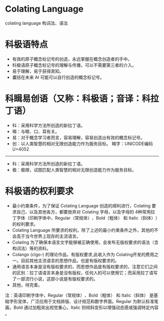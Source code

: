 # Colating Language
colating language 构词法、语法

# 科极语特点
- 有效的原子概念标记号的创造，永远掌握在概念创造者的手中。
- 科极语原子概念标记号的理解与传播，可以不需要第三者的介入。
- 易于理解，易于获得真知。
- 囊括在未来 AI 可能可以自行创造的概念标记号。
  
# 科䁒易创语（又称：科极语；音译：科拉丁语）
- 科：采用科学方法所创造的新拉丁语。
- 䁒：与眼、口、耳有关。
- 易：对于概念学习者而言，容易理解，容易创造出有效的概念标记号。
- 创：以人类智慧的相对无限创造能力作为服务目标。
䁒字：UNICODE编码U+4052
---
- 科：采用科学方法所创造的新拉丁语。
- 极：极限，试图匹配人类智慧的相对无限创造能力作为服务目标。

# 科极语的权利要求
- 最小约束条件，为了保证 Colating Language 创造的顺利进行，Colating 要求自己、以及其他各方，都要放弃对 Colating 字母，以及字母的 4种常用拉丁字体（印刷字体中，‌Regular（常规体）‌、‌Bold（粗体）‌ 和 ‌Italic（斜体）‌）的权利要求。 
- Colating Language 所要求的权利，除了上述的最小约束条件之外，其他的不会高于当今世界上现存的主流语言。
- Colating 为了确保本语言文字能够被正确使用，会发布无版权要求的语法（含构词法）等的资料。
- Colango (clgo-) 的理论作品，有版权要求,此收入作为 Colating开发的费用之一。目前其他主流语言的思想作品，也是有版权要求的。
- 通用语言本身是没有版权要求的，而思想作品是有版权要求的，注意它们之间的区别：拉丁语语言本身是没有版权，任何人的可以使用它；而采用拉丁语写了一部流行小说，这部小说是有版权要求的。
- 其他，待完善。

注：英语印刷字体中，‌Regular（常规体）‌、‌Bold（粗体）‌ 和 ‌Italic（斜体）‌ 是基础字形变体，广泛应用于文档排版、设计规范和数字界面。Regular 为默认标准笔画，Bold 通过加粗突出视觉重心，Italic 则倾斜变形以增强动态感或强调特定内容 ‌。
